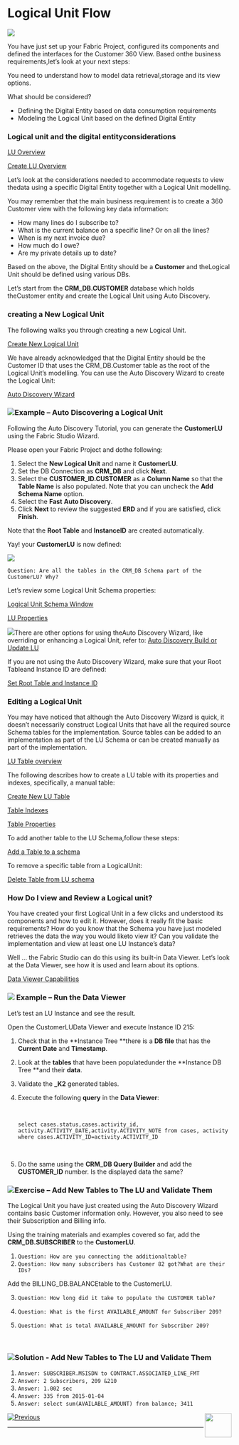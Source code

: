 #   Logical Unit Flow

 ![](/academy/03_fabric_basic_LU/images/fabric_main_flow_05.png)                                                    

You have just set up your Fabric Project, configured its components and defined the interfaces for the Customer 360 View. Based onthe business requirements,let’s look at your next steps:

You need to understand how to model data retrieval,storage and its view options.

What should be considered?

- Defining the Digital Entity based on data consumption requirements
- Modeling the Logical Unit based on the defined Digital Entity 

 

### Logical unit and the digital entityconsiderations

[LU Overview](/articles/03_logical_units/01_LU_overview.md)

[Create LU Overview](/articles/03_logical_units/02_create_a_logical_unit_flow.md)

Let’s look at the considerations needed to accommodate requests to view thedata using a specific Digital Entity together with a Logical Unit modelling.  

You may  remember that the main business requirement is to create a 360 Customer view with the following key data information:

- How many lines do I subscribe to? 
- What is the current balance on a specific line? Or on all the lines? 
- When is my next invoice due? 
- How much do I owe? 
- Are my private details up to date? 

 Based on the above, the Digital Entity should be a **Customer** and theLogical Unit should be defined using various DBs. 

Let’s start from the **CRM_DB.CUSTOMER** database which holds theCustomer entity and create the Logical Unit using Auto Discovery.

### creating a New Logical Unit

The following walks you through creating a new Logical Unit.

[Create New Logical Unit](/articles/03_logical_units/05_create_a_new_LU_object.md)

We have already acknowledged that the Digital Entity should be the Customer ID that uses the CRM_DB.Customer table as the root of the Logical Unit’s modelling. You can use the Auto Discovery Wizard to create the Logical Unit:

[Auto Discovery Wizard](/articles/03_logical_units/06_auto_discovery_wizard.md)



### ![](/academy/03_fabric_basic_LU/images/example.png)Example – Auto Discovering a Logical Unit

Following the Auto Discovery Tutorial, you can generate the **CustomerLU** using the Fabric Studio Wizard. 

Please open your Fabric Project and dothe following:

1. Select the **New Logical Unit** and name it **CustomerLU**.
2. Set the DB Connection as **CRM_DB** and click **Next**.
3. Select the **CUSTOMER_ID.CUSTOMER** as a **Column Name** so that the **Table Name** is also populated. Note that you can uncheck the **Add Schema Name** option.
4. Select the **Fast** **Auto Discovery**.
5. Click **Next** to review the suggested **ERD** and if you are satisfied, click **Finish**.

Note that the **Root Table** and **InstanceID** are created automatically.

Yay! your **CustomerLU** is now defined:

![](/academy/03_fabric_basic_LU/images/CustomerLU.png) 

`Question: Are all the tables in the CRM_DB Schema part of the CustomerLU? Why?`



Let’s review some Logical Unit Schema properties:

[Logical Unit Schema Window](/articles/03_logical_units/03_LU_schema_window.md)

[LU Properties](/articles/03_logical_units/04_LU_properties.md)

   

![](/academy/03_fabric_basic_LU/images/information.png)There are other options for using theAuto Discovery Wizard, like overriding or enhancing a Logical Unit, refer to:   [Auto Discovery Build or Update LU](/articles/03_logical_units/07_build__or_update_an_LU_schema.md)

 

 If you are not using the Auto Discovery Wizard, make sure that your Root Tableand Instance ID are defined:

[Set Root Table and Instance ID](/articles/03_logical_units/08_define_root_table_and_instance_ID_LU_schema.md)

### Editing a Logical Unit

You may have noticed that although the Auto Discovery Wizard is quick, it doesn’t necessarily construct Logical Units that have all the required source Schema tables for the implementation. Source tables can be added to an implementation as part of the LU Schema or can be created manually as part of the implementation.

[LU Table overview](/articles/06_LU_tables/01_LU_tables_overview.md)

The following describes how to create a LU table with its properties and indexes, specifically, a manual table:

[Create New LU Table](/articles/06_LU_tables/02_create_an_LU_table.md)

[Table Indexes](/articles/06_LU_tables/03_table_indexes.md)

[Table Properties](/articles/06_LU_tables/04_table_properties.md)

To add another table to the LU Schema,follow these steps:

[Add a Table to a schema](/articles/03_logical_units/09_add_table_to_a_schema.md)

To remove a specific table from a LogicalUnit:

[Delete Table from LU schema](/articles/03_logical_units/10_delete_table_from_a_schema.md)

### How Do I view and Review a Logical unit?

You have created your first Logical Unit in a few clicks and understood its components and how to edit it. However, does it really fit the basic requirements? How do you know that the Schema you have just modeled retrieves the data the way you would liketo view it? Can you validate the implementation and view at least one LU Instance’s data?

Well … the Fabric Studio can do this using its built-in Data Viewer. Let’s look at the Data Viewer, see how it is used and learn about its options. 

[Data Viewer Capabilities](/articles/13_LUDB_viewer_and_studio_debug_capabilities/01_data_viewer.md)

 

###   ![](/academy/03_fabric_basic_LU/images/example.png)  Example – Run the Data Viewer 

Let’s test an LU Instance and see the result. 

Open the CustomerLUData Viewer and execute Instance ID 215:

1. Check that in the **Instance Tree **there is a **DB file** that has the **Current Date** and **Timestamp**.

2. Look at the **tables** that have been populatedunder the **Instance DB Tree **and their **data**.

3. Validate the **_K2** generated tables. 

4. Execute the following **query** in the **Data Viewer**:

   ​

   `select cases.status,cases.activity_id, activity.ACTIVITY_DATE,activity.ACTIVITY_NOTE from cases, activity where cases.ACTIVITY_ID=activity.ACTIVITY_ID` 

   ​

5. Do the same using the **CRM_DB Query Builder** and add the **CUSTOMER_ID** number. Is the displayed data the same?

 

### ![](/academy/03_fabric_basic_LU/images/Exercise.png)Exercise – Add New Tables to The LU and Validate Them

The Logical Unit you have just created using the Auto Discovery Wizard contains basic Customer information only. However, you also need to see their Subscription and Billing info.

Using the training materials and examples covered so far, add the **CRM_DB.SUBSCRIBER** to the **CustomerLU**. 

1. `Question: How are you connecting the additionaltable?`
2. `Question: How many subscribers has Customer 82 got?What are their IDs?`

Add the BILLING_DB.BALANCEtable to the CustomerLU.

3. `Question: How long did it take to populate the CUSTOMER table?`

4.    `Question: What is the first AVAILABLE_AMOUNT for Subscriber 209?`


5.    `Question: What is total AVAILABLE_AMOUNT for Subscriber 209?`

​       

### ![](/academy/03_fabric_basic_LU/images/Solution.png)Solution - Add New Tables to The  LU and Validate Them

1. `Answer: SUBSCRIBER.MSISDN to CONTRACT.ASSOCIATED_LINE_FMT`
2. `Answer: 2 Subscribers, 209 &210`
3. `Answer: 1.002 sec`
4. `Answer: 335 from 2015-01-04`
5. `Answer: select sum(AVAILABLE_AMOUNT) from balance; 3411`










[![Previous](/articles/images/Previous.png)](/academy/03_fabric_basic_LU/03_04_define_the_interfaces.md)[<img align="right" width="60" height="54" src="/articles/images/Next.png">](/academy/03_fabric_basic_LU/06_table_population_and_sync_strategies.md)

 

 

 

 

 

------


